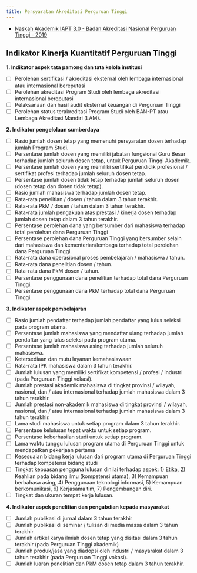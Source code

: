```yaml
---
title: Persyaratan Akreditasi Perguruan Tinggi
---
```


- [Naskah Akademik IAPT 3.0 - Badan Akreditasi Nasional Perguruan Tinggi - 2019](https://www.banpt.or.id/wp-content/uploads/2019/09/Lampiran-01-PerBAN-PT-3-2019-Naskah-Akademik-IAPT-3_0.pdf)

## Indikator Kinerja Kuantitatif Perguruan Tinggi

**1. Indikator aspek tata pamong dan tata kelola institusi**
   - [ ] Perolehan sertifikasi / akreditasi eksternal oleh lembaga internasional atau internasional bereputasi
   - [ ] Perolehan akreditasi Program Studi oleh lembaga akreditasi internasional bereputasi
   - [ ] Pelaksanaan dan hasil audit eksternal keuangan di Perguruan Tinggi
   - [ ] Perolehan status terakreditasi Program Studi oleh BAN-PT atau Lembaga Akreditasi Mandiri (LAM).
   
**2. Indikator pengelolaan sumberdaya**
   - [ ] Rasio jumlah dosen tetap yang memenuhi persyaratan dosen terhadap jumlah Program Studi.
   - [ ] Persentase jumlah dosen yang memiliki jabatan fungsional Guru Besar terhadap jumlah seluruh dosen tetap, untuk Perguruan Tinggi Akademik.
   - [ ] Persentase jumlah dosen yang memiliki sertifikat pendidik profesional / sertifikat profesi terhadap jumlah seluruh dosen tetap.
   - [ ] Persentase jumlah dosen tidak tetap terhadap jumlah seluruh dosen (dosen tetap dan dosen tidak tetap).
   - [ ] Rasio jumlah mahasiswa terhadap jumlah dosen tetap.
   - [ ] Rata-rata penelitian / dosen / tahun dalam 3 tahun terakhir.
   - [ ] Rata-rata PkM / dosen / tahun dalam 3 tahun terakhir.
   - [ ] Rata-rata jumlah pengakuan atas prestasi / kinerja dosen terhadap jumlah dosen tetap dalam 3 tahun terakhir.
   - [ ] Persentase perolehan dana yang bersumber dari mahasiswa terhadap total perolehan dana Perguruan Tinggi
   - [ ] Persentase perolehan dana Perguruan Tinggi yang bersumber selain dari mahasiswa dan kementerian/lembaga terhadap total perolehan dana Perguruan Tinggi.
   - [ ] Rata-rata dana operasional proses pembelajaran / mahasiswa / tahun.
   - [ ] Rata-rata dana penelitian dosen / tahun.
   - [ ] Rata-rata dana PkM dosen / tahun.
   - [ ] Persentase penggunaan dana penelitian terhadap total dana Perguruan Tinggi.
   - [ ] Persentase penggunaan dana PkM terhadap total dana Perguruan Tinggi.

**3. Indikator aspek pembelajaran**
   - [ ] Rasio jumlah pendaftar terhadap jumlah pendaftar yang lulus seleksi pada program utama.
   - [ ] Persentase jumlah mahasiswa yang mendaftar ulang terhadap jumlah pendaftar yang lulus seleksi pada program utama.
   - [ ] Persentase jumlah mahasiswa asing terhadap jumlah seluruh mahasiswa.
   - [ ] Ketersediaan dan mutu layanan kemahasiswaan
   - [ ] Rata-rata IPK mahasiswa dalam 3 tahun terakhir.
   - [ ] Jumlah lulusan yang memiliki sertifikat kompetensi / profesi / industri (pada Perguruan Tinggi vokasi).
   - [ ] Jumlah prestasi akademik mahasiswa di tingkat provinsi / wilayah, nasional, dan / atau internasional terhadap jumlah mahasiswa dalam 3 tahun terakhir.
   - [ ] Jumlah prestasi non-akademik mahasiswa di tingkat provinsi / wilayah,  nasional,  dan / atau internasional terhadap jumlah mahasiswa dalam 3 tahun terakhir.
   - [ ] Lama studi mahasiswa untuk setiap program dalam 3 tahun terakhir.
   - [ ] Persentase kelulusan tepat waktu untuk setiap program.
   - [ ] Persentase keberhasilan studi untuk setiap program.
   - [ ] Lama waktu tunggu lulusan program utama di Perguruan Tinggi untuk mendapatkan pekerjaan pertama
   - [ ] Kesesuaian bidang kerja lulusan dari program utama di Perguruan Tinggi terhadap kompetensi bidang studi
   - [ ] Tingkat kepuasan pengguna lulusan dinilai terhadap aspek:  1) Etika, 2) Keahlian pada bidang ilmu (kompetensi utama), 3) Kemampuan berbahasa asing, 4) Penggunaan teknologi informasi, 5) Kemampuan berkomunikasi, 6) Kerjasama tim, 7) Pengembangan diri.
   - [ ] Tingkat dan ukuran tempat kerja lulusan.
   
**4. Indikator aspek penelitian dan pengabdian kepada masyarakat**
   - [ ] Jumlah publikasi di jurnal dalam 3 tahun terakhir
   - [ ] Jumlah publikasi di seminar / tulisan di media massa dalam 3 tahun terakhir.
   - [ ] Jumlah artikel karya ilmiah dosen tetap yang disitasi dalam 3 tahun terakhir (pada Perguruan Tinggi akademik)
   - [ ] Jumlah produk/jasa yang diadopsi oleh industri / masyarakat dalam 3 tahun terakhir (pada Perguruan Tinggi vokasi).
   - [ ] Jumlah luaran penelitian dan PkM dosen tetap dalam 3 tahun terakhir.
